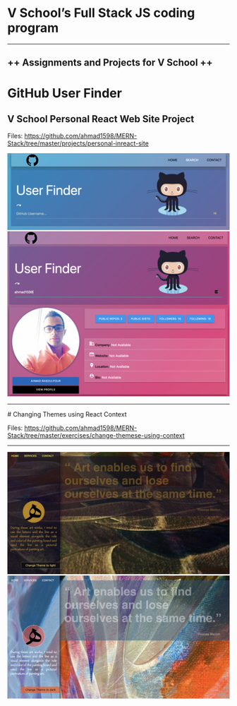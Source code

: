 # V School’s Full Stack JS coding program
<hr />

<h2> ++ Assignments and Projects for V School ++ </h2>


# GitHub User Finder
## V School Personal React Web Site Project

Files: https://github.com/ahmad1598/MERN-Stack/tree/master/projects/personal-inreact-site 


<img src="https://github.com/ahmad1598/MERN-Stack/blob/master/projects/personal-inreact-site/img/2.png?raw=true"/>
<img src="https://github.com/ahmad1598/MERN-Stack/blob/master/projects/personal-inreact-site/img/3.png?raw=true"/>

<hr>
# Changing Themes using React Context

Files: https://github.com/ahmad1598/MERN-Stack/tree/master/exercises/change-themese-using-context 
<hr>
<img src="https://github.com/ahmad1598/MERN-Stack/raw/master/exercises/change-themese-using-context/src/img/dark.png" />
<img src="https://github.com/ahmad1598/MERN-Stack/raw/master/exercises/change-themese-using-context/src/img/light.png" />
